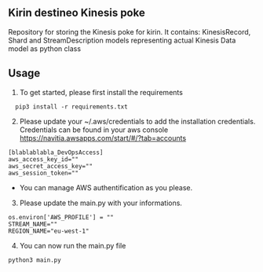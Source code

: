 ## Kirin destineo Kinesis poke

Repository for storing the Kinesis poke for kirin.
It contains: KinesisRecord, Shard and StreamDescription models representing actual Kinesis Data model as python class

## Usage

1. To get started, please first install the requirements

```
  pip3 install -r requirements.txt
```

2. Please update  your ~/.aws/credentials to add the installation credentials.
   Credentials can be found in your aws console https://navitia.awsapps.com/start/#/?tab=accounts


```
[blablablabla_DevOpsAccess]
aws_access_key_id=""
aws_secret_access_key=""
aws_session_token=""
```
  * You can manage AWS authentification as you please.


3. Please update the main.py with your informations.

```
os.environ['AWS_PROFILE'] = ""
STREAM_NAME=""
REGION_NAME="eu-west-1"
```


4. You can now run the main.py file

```
python3 main.py
```
